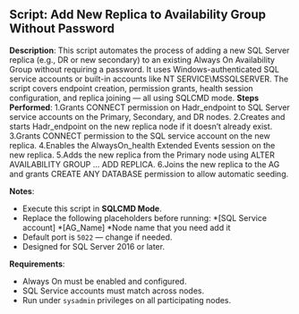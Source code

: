 ## Script: Add New Replica to Availability Group Without Password

**Description**:
This script automates the process of adding a new SQL Server replica (e.g., DR or new secondary) to an existing Always On Availability Group without requiring a password. It uses Windows-authenticated SQL service accounts or built-in accounts like NT SERVICE\MSSQLSERVER. The script covers endpoint creation, permission grants, health session configuration, and replica joining — all using SQLCMD mode.
**Steps Performed**:
1.Grants CONNECT permission on Hadr_endpoint to SQL Server service accounts on the Primary, Secondary, and DR nodes.
2.Creates and starts Hadr_endpoint on the new replica node if it doesn’t already exist.
3.Grants CONNECT permission to the SQL service account on the new replica.
4.Enables the AlwaysOn_health Extended Events session on the new replica.
5.Adds the new replica from the Primary node using ALTER AVAILABILITY GROUP ... ADD REPLICA.
6.Joins the new replica to the AG and grants CREATE ANY DATABASE permission to allow automatic seeding.

**Notes**:
- Execute this script in **SQLCMD Mode**.
- Replace the following placeholders before running:
*[SQL Service account]
*[AG_Name]
*Node name that you need add it
- Default port is `5022` — change if needed.
- Designed for SQL Server 2016 or later.

**Requirements**:
- Always On must be enabled and configured.
- SQL Service accounts must match across nodes.
- Run under `sysadmin` privileges on all participating nodes.
